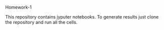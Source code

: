 Homework-1

This repository contains jyputer notebooks. To generate results just clone the repository and run all the cells.
